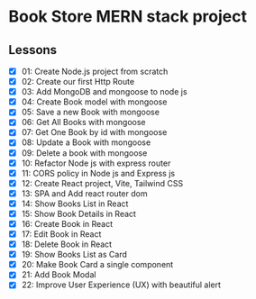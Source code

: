 # Book Store MERN stack project

## Lessons

- [x]  01: Create Node.js project from scratch
- [x]  02: Create our first Http Route
- [x]  03: Add MongoDB and mongoose to node js
- [x]  04: Create Book model with mongoose
- [x]  05: Save a new Book with mongoose
- [x]  06: Get All Books with mongoose
- [x]  07: Get One Book by id with mongoose
- [x]  08: Update a Book with mongoose
- [x]  09: Delete a book with mongoose
- [x]  10: Refactor Node js with express router
- [x]  11: CORS policy in Node js and Express js
- [x]  12: Create React project, Vite, Tailwind CSS
- [x]  13: SPA and Add react router dom
- [x]  14: Show Books List in React
- [x]  15: Show Book Details in React
- [x]  16: Create Book in React
- [x]  17: Edit Book in React
- [x]  18: Delete Book in React
- [x]  19: Show Books List as Card
- [x]  20: Make Book Card a single component
- [x]  21: Add Book Modal
- [x]  22: Improve User Experience (UX) with beautiful alert

